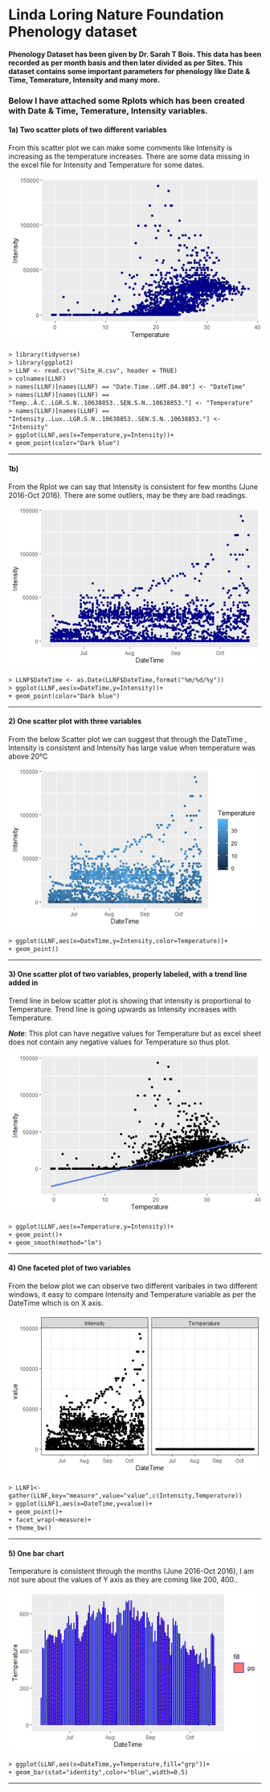 # Linda Loring Nature Foundation Phenology dataset
                                         
**Phenology Dataset has been given by Dr. Sarah T Bois. This data has been recorded as per month basis and then later divided as per Sites.
This dataset contains some important parameters for phenology like Date & Time, Temerature, Intensity and many more.**

### Below I have attached some Rplots which has been created with Date & Time, Temerature, Intensity variables.

#### 1a) Two scatter plots of two different variables

From this scatter plot we can make some comments like Intensity is increasing as the temperature increases. There are some data missing in the excel file for Intensity and Temperature for some dates.

![](https://github.com/dhwani1403/LLNF_Data/blob/master/Rplot_1a.jpeg)
```
> library(tidyverse)
> library(ggplot2)
> LLNF <- read.csv("Site_H.csv", header = TRUE)
> colnames(LLNF)
> names(LLNF)[names(LLNF) == "Date.Time..GMT.04.00"] <- "DateTime"
> names(LLNF)[names(LLNF) == "Temp..Â.C..LGR.S.N..10638853..SEN.S.N..10638853."] <- "Temperature"
> names(LLNF)[names(LLNF) == "Intensity..Lux..LGR.S.N..10638853..SEN.S.N..10638853."] <- "Intensity"
> ggplot(LLNF,aes(x=Temperature,y=Intensity))+
+ geom_point(color="Dark blue")
```
---
#### 1b)
From the Rplot we can say that Intensity is consistent for few months (June 2016-Oct 2016). There are some outliers, may be they are bad readings.


![](https://github.com/dhwani1403/LLNF_Data/blob/master/Rplot_1b_1.jpeg)
```
> LLNF$DateTime <- as.Date(LLNF$DateTime,format("%m/%d/%y"))
> ggplot(LLNF,aes(x=DateTime,y=Intensity))+
+ geom_point(color="Dark blue")
```
---
#### 2) One scatter plot with three variables

From the below Scatter plot we can suggest that through the DateTime , Intensity is consistent and Intensity has large value when temperature was above 20°C

![](https://github.com/dhwani1403/LLNF_Data/blob/master/Rplot_2_1.jpeg)
```
> ggplot(LLNF,aes(x=DateTime,y=Intensity,color=Temperature))+
+ geom_point()
```
---
#### 3) One scatter plot of two variables, properly labeled, with a trend line added in

Trend line in below scatter plot is showing that intensity is proportional to Temperature. Trend line is going upwards as Intensity increases with Temperature.

**_Note_**: This plot can have negative values for Temperature but as excel sheet does not contain any negative values for Temperature so thus plot.

![](https://github.com/dhwani1403/LLNF_Data/blob/master/Rplot_3.jpeg)
```
> ggplot(LLNF,aes(x=Temperature,y=Intensity))+
+ geom_point()+
+ geom_smooth(method="lm")
```
---
#### 4) One faceted plot of two variables

From the below plot we can observe two different varibales in two different windows, it easy to compare Intensity and Temperature variable as per the DateTime which is on X axis.


![](https://github.com/dhwani1403/LLNF_Data/blob/master/Rplot_4_1.jpeg)
```
> LLNF1<-gather(LLNF,key="measure",value="value",c(Intensity,Temperature))
> ggplot(LLNF1,aes(x=DateTime,y=value))+
+ geom_point()+
+ facet_wrap(~measure)+
+ theme_bw()
```
---
#### 5) One bar chart

Temperature is consistent through the months (June 2016-Oct 2016), I am not sure about the values of Y axis as they are coming like 200, 400..

![](https://github.com/dhwani1403/LLNF_Data/blob/master/Rplot.jpeg)
```
> ggplot(LLNF,aes(x=DateTime,y=Temperature,fill="grp"))+
+ geom_bar(stat="identity",color="blue",width=0.5)
```
---
